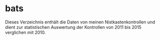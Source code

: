 # bats
Dieses Verzeichnis enthält die Daten von meinen Nistkastenkontrollen und dient zur statistischen Auswertung der Kontrollen von 2011 bis 2015 verglichen mit 2010.
